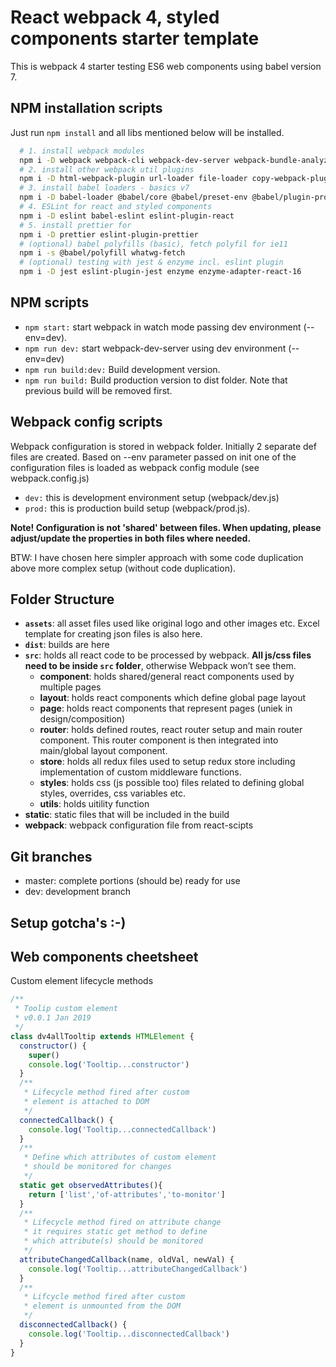 # React webpack 4, styled components starter template

This is webpack 4 starter testing ES6 web components using babel version 7.

## NPM installation scripts

Just run `npm install` and all libs mentioned below will be installed.

```bash
  # 1. install webpack modules
  npm i -D webpack webpack-cli webpack-dev-server webpack-bundle-analyzer
  # 2. install other webpack util plugins
  npm i -D html-webpack-plugin url-loader file-loader copy-webpack-plugin uglifyjs-webpack-plugin clean-webpack-plugin
  # 3. install babel loaders - basics v7
  npm i -D babel-loader @babel/core @babel/preset-env @babel/plugin-proposal-class-properties @babel/plugin-proposal-decorators
  # 4. ESLint for react and styled components
  npm i -D eslint babel-eslint eslint-plugin-react
  # 5. install prettier for
  npm i -D prettier eslint-plugin-prettier
  # (optional) babel polyfills (basic), fetch polyfil for ie11
  npm i -s @babel/polyfill whatwg-fetch
  # (optional) testing with jest & enzyme incl. eslint plugin
  npm i -D jest eslint-plugin-jest enzyme enzyme-adapter-react-16

```

## NPM scripts

- `npm start:` start webpack in watch mode passing dev environment (--env=dev).
- `npm run dev:` start webpack-dev-server using dev environment (--env=dev)
- `npm run build:dev:` Build development version.
- `npm run build:` Build production version to dist folder. Note that previous build will be removed first.

## Webpack config scripts

Webpack configuration is stored in webpack folder. Initially 2 separate def files are created. Based on --env parameter passed on init one of the configuration files is loaded as webpack config module (see webpack.config.js)

- `dev:` this is development environment setup (webpack/dev.js)
- `prod:` this is production build setup (webpack/prod.js).

**Note! Configuration is not 'shared' between files. When updating, please adjust/update the properties in both files where needed.**

BTW: I have chosen here simpler approach with some code duplication above more complex setup (without code duplication).

## Folder Structure

- **`assets`**: all asset files used like original logo and other images etc. Excel template for creating json files is also here.
- **`dist`**: builds are here
- **`src`**: holds all react code to be processed by webpack. **All js/css files need to be inside `src` folder**, otherwise Webpack won’t see them.
  - **component**: holds shared/general react components used by multiple pages
  - **layout**: holds react components which define global page layout
  - **page**: holds react components that represent pages (uniek in design/composition)
  - **router**: holds defined routes, react router setup and main router component. This router component is then integrated into main/global layout component.
  - **store**: holds all redux files used to setup redux store including implementation of custom middleware functions.
  - **styles**: holds css (js possible too) files related to defining global styles, overrides, css variables etc.
  - **utils**: holds uitility function
- **static**: static files that will be included in the build
- **webpack**: webpack configuration file from react-scipts

## Git branches

- master: complete portions (should be) ready for use
- dev: development branch

## Setup gotcha's :-)


## Web components cheetsheet

Custom element lifecycle methods

```javascript
/**
 * Toolip custom element
 * v0.0.1 Jan 2019
 */
class dv4allTooltip extends HTMLElement {
  constructor() {
    super()
    console.log('Tooltip...constructor')
  }
  /**
   * Lifecycle method fired after custom
   * element is attached to DOM
   */
  connectedCallback() {
    console.log('Tooltip...connectedCallback')
  }
  /**
   * Define which attributes of custom element
   * should be monitored for changes
   */
  static get observedAttributes(){
    return ['list','of-attributes','to-monitor']
  }
  /**
   * Lifecycle method fired on attribute change
   * it requires static get method to define
   * which attribute(s) should be monitored
   */
  attributeChangedCallback(name, oldVal, newVal) {
    console.log('Tooltip...attributeChangedCallback')
  }
  /**
   * Lifcycle method fired after custom
   * element is unmounted from the DOM
   */
  disconnectedCallback() {
    console.log('Tooltip...disconnectedCallback')
  }
}

```
